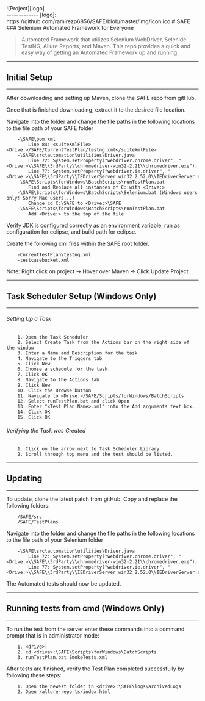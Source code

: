 <div style="width: 100%; margin: 0 auto">![Project][logo]</div>
-------------
[logo]: https://github.com/ramirezp6856/SAFE/blob/master/img/icon.ico
# SAFE 
### Selenium Automated Framework for Everyone

> Automated Framework that utilizes Selenium WebDriver, Selenide, TestNG, Allure Reports, and Maven. 
> This repo provides a quick and easy way of getting an Automated Framework up and running.

***
## Initial Setup
***
After downloading and setting up Maven, clone the SAFE repo from gitHub.

Once that is finished downloading, extract it to the desired file location.

Navigate into the folder and change the file paths in the following locations to the file path of your SAFE folder
```
	-\SAFE\pom.xml
		Line 84: <suiteXmlFile><Drive:>/SAFE/CurrentTestPlan/testng.xml</suiteXmlFile>
	-\SAFE\src\automation\utilities\Driver.java
		Line 72: System.setProperty("webdriver.chrome.driver", "<Drive:>\\SAFE\\3rdParty\\chromedriver-win32-2.21\\chromedriver.exe");
		Line 77: System.setProperty("webdriver.ie.driver", "<Drive:>\\SAFE\\3rdParty\\IEDriverServer_win32_2.52.0\\IEDriverServer.exe");
	-\SAFE\Scripts\forWindows\BatchScripts\runTestPlan.bat
		Find and Replace all instances of C: with <Drive:>
	-\SAFE\Scripts\forWindows\BatchScripts\Selenium.bat (Windows users only! Sorry Mac users...)
		Change cd C:\SAFE to <Drive:>\SAFE
	-\SAFE\Scripts\forWindows\BatchScripts\runTestPlan.bat
		Add <Drive:> to the top of the file
```
Verify JDK is configured correctly as an environment variable, run as configuration for eclipse, and build path for eclipse.

Create the following xml files within the SAFE root folder.
```
	-CurrentTestPlan\testng.xml
	-testcasebucket.xml
```
Note: Right click on project -> Hover over Maven -> Click Update Project
***
## Task Scheduler Setup (Windows Only)
***
###### Setting Up a Task
```
	1. Open the Task Scheduler
	2. Select Create Task from the Actions bar on the right side of the window
	3. Enter a Name and Description for the task
	4. Navigate to the Triggers tab
	5. Click New
	6. Choose a schedule for the task.
	7. Click OK
	8. Navigate to the Actions tab
	9. Click New
	10. Click the Browse button
	11. Navigate to <Drive:>/SAFE/Scripts/forWindows/BatchScripts
	12. Select runTestPlan.bat and click Open
	13. Enter "<Test_Plan_Name>.xml" into the Add arguments text box.
	14. Click OK
	15. Click OK
```
###### Verifying the Task was Created
```
	1. Click on the arrow next to Task Scheduler Library
	2. Scroll through top menu and the test should be listed.
```	
***
## Updating
***
To update, clone the latest patch from gitHub.
Copy and replace the following folders:
```	
	/SAFE/src
	/SAFE/TestPlans
```
Navigate into the folder and change the file paths in the following locations to the file path of your Selenium folder
```
	-\SAFE\src\automation\utilities\Driver.java
		Line 72: System.setProperty("webdriver.chrome.driver", "<Drive:>\\SAFE\\3rdParty\\chromedriver-win32-2.21\\chromedriver.exe");
		Line 77: System.setProperty("webdriver.ie.driver", "<Drive:>\\SAFE\\3rdParty\\IEDriverServer_win32_2.52.0\\IEDriverServer.exe");
```
The Automated tests should now be updated.

***
## Running tests from cmd (Windows Only)
***
To run the test from the server enter these commands into a command prompt that is in administrator mode: 
```
	1. <drive>:
	2. cd <drive>:\SAFE\Scripts\forWindows\BatchScripts
	3. runTestPlan.bat SmokeTests.xml
```
After tests are finished, verify the Test Plan completed successfully by following these steps:
``` 
	1. Open the newest folder in <drive>:\SAFE\logs\archivedLogs
	2. Open /allure-reports/index.html
```
